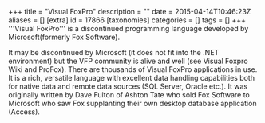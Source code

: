 +++
title = "Visual FoxPro"
description = ""
date = 2015-04-14T10:46:23Z
aliases = []
[extra]
id = 17866
[taxonomies]
categories = []
tags = []
+++
'''Visual FoxPro''' is a discontinued programming language developed by Microsoft(formerly Fox Software).

It may be discontinued by Microsoft (it does not fit into the .NET environment) but the VFP community is alive and well (see Visual Foxpro Wiki and ProFox). There are thousands of Visual FoxPro applications in use. It is a rich, versatile language with excellent data handling capabilities both for native data and remote data sources (SQL Server, Oracle etc.). It was originally written by Dave Fulton of Ashton Tate who sold Fox Software to Microsoft who saw Fox supplanting their own desktop database application (Access).
